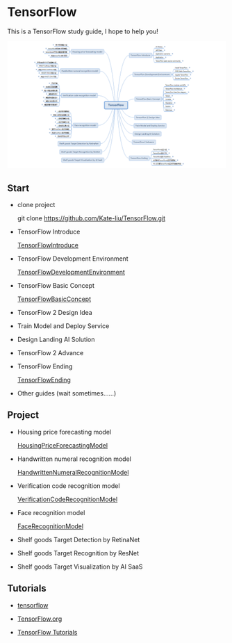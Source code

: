 # TensorFlow
This is a TensorFlow study guide, I hope to help you!

![Outline](TensorFlowOutline.PNG)


## Start

- clone project

    
    git clone https://github.com/Kate-liu/TensorFlow.git


- TensorFlow Introduce

    [TensorFlowIntroduce](./TensorFlowIntroduce/README.md)


- TensorFlow Development Environment

    [TensorFlowDevelopmentEnvironment](./TensorFlowDevelopmentEnvironment/README.md)
    
    
- TensorFlow Basic Concept

    [TensorFlowBasicConcept](./TensorFlowBasicConcept/README.md)


- TensorFlow 2 Design Idea
    
    []()


- Train Model and Deploy Service
    
    []()


- Design Landing AI Solution
    
    []()


- TensorFlow 2 Advance
    
    []()


- TensorFlow Ending

    [TensorFlowEnding](./TensorFlowEnding/README.md)


- Other guides (wait sometimes......)



## Project

- Housing price forecasting model

    [HousingPriceForecastingModel](./HousingPriceForecastingModel/README.md)
    
    
- Handwritten numeral recognition model

    [HandwrittenNumeralRecognitionModel](./HandwrittenNumeralRecognitionModel/README.md)
    
    
- Verification code recognition model

    [VerificationCodeRecognitionModel](./VerificationCodeRecognitionModel/README.md) 
    
    
- Face recognition model

    [FaceRecognitionModel](./FaceRecognitionModel/README.md)
    
    
- Shelf goods Target Detection by RetinaNet
    
    []()

    
- Shelf goods Target Recognition by ResNet
    
    []()


- Shelf goods Target Visualization by AI SaaS
    
    []()



## Tutorials

- [tensorflow](https://github.com/tensorflow/tensorflow)

- [TensorFlow.org](https://www.tensorflow.org/)

- [TensorFlow Tutorials](https://www.tensorflow.org/tutorials/)







